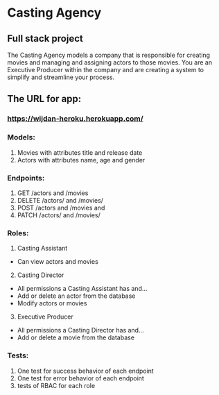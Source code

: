 # Casting Agency 

## Full stack project

The Casting Agency models a company that is responsible for creating movies and managing and assigning actors to those movies. You are an Executive Producer within the company and are creating a system to simplify and streamline your process.

## The URL for app:

### https://wijdan-heroku.herokuapp.com/


### Models:

1) Movies with attributes title and release date
2) Actors with attributes name, age and gender

### Endpoints:

1) GET /actors and /movies
2) DELETE /actors/ and /movies/
3) POST /actors and /movies and
4) PATCH /actors/ and /movies/

### Roles:

1) Casting Assistant
  - Can view actors and movies

2) Casting Director
  - All permissions a Casting Assistant has and…
  - Add or delete an actor from the database
  - Modify actors or movies
  
3) Executive Producer
  - All permissions a Casting Director has and…
  - Add or delete a movie from the database

### Tests:
1) One test for success behavior of each endpoint
2) One test for error behavior of each endpoint
3) tests of RBAC for each role
